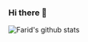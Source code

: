 ### Hi there 👋
![Farid's github stats](https://github-readme-stats.vercel.app/api?username=frddl&theme=tokyonight&hide=stars&show_icons=true)

<!--
**frddl/frddl** is a ✨ _special_ ✨ repository because its `README.md` (this file) appears on your GitHub profile.

Here are some ideas to get you started:

- 🔭 I’m currently working on ...
- 🌱 I’m currently learning ...
- 👯 I’m looking to collaborate on ...
- 🤔 I’m looking for help with ...
- 💬 Ask me about ...
- 📫 How to reach me: ...
- 😄 Pronouns: ...
- ⚡ Fun fact: ...
-->
